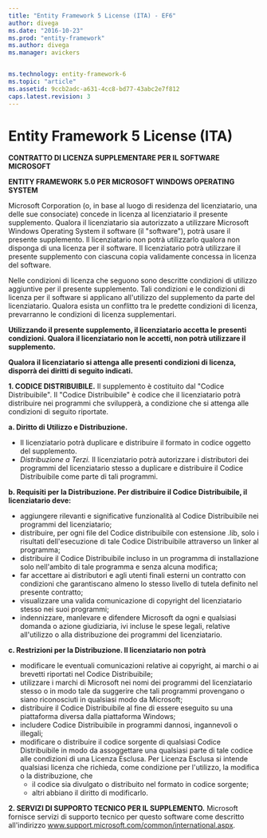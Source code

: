 ```yaml
---
title: "Entity Framework 5 License (ITA) - EF6"
author: divega
ms.date: "2016-10-23"
ms.prod: "entity-framework"
ms.author: divega
ms.manager: avickers


ms.technology: entity-framework-6
ms.topic: "article"
ms.assetid: 9ccb2adc-a631-4cc8-bd77-43abc2e7f812
caps.latest.revision: 3
---
```

# Entity Framework 5 License (ITA)
**CONTRATTO DI LICENZA SUPPLEMENTARE PER IL SOFTWARE MICROSOFT**

**ENTITY FRAMEWORK 5.0 PER MICROSOFT WINDOWS OPERATING SYSTEM**

Microsoft Corporation (o, in base al luogo di residenza del licenziatario, una delle sue consociate) concede in licenza al licenziatario il presente supplemento. Qualora il licenziatario sia autorizzato a utilizzare Microsoft Windows Operating System il software (il "software"), potrà usare il presente supplemento. Il licenziatario non potrà utilizzarlo qualora non disponga di una licenza per il software. Il licenziatario potrà utilizzare il presente supplemento con ciascuna copia validamente concessa in licenza del software.

Nelle condizioni di licenza che seguono sono descritte condizioni di utilizzo aggiuntive per il presente supplemento. Tali condizioni e le condizioni di licenza per il software si applicano all'utilizzo del supplemento da parte del licenziatario. Qualora esista un conflitto tra le predette condizioni di licenza, prevarranno le condizioni di licenza supplementari.

**Utilizzando il presente supplemento, il licenziatario accetta le presenti condizioni. Qualora il licenziatario non le accetti, non potrà utilizzare il supplemento.**

**Qualora il licenziatario si attenga alle presenti condizioni di licenza, disporrà dei diritti di seguito indicati.**

**1. CODICE DISTRIBUIBILE.** Il supplemento è costituito dal "Codice Distribuibile". Il "Codice Distribuibile" è codice che il licenziatario potrà distribuire nei programmi che svilupperà, a condizione che si attenga alle condizioni di seguito riportate.

**a. Diritto di Utilizzo e Distribuzione.**

-   Il licenziatario potrà duplicare e distribuire il formato in codice oggetto del supplemento.
-   *Distribuzione a Terzi.* Il licenziatario potrà autorizzare i distributori dei programmi del licenziatario stesso a duplicare e distribuire il Codice Distribuibile come parte di tali programmi.

**b. Requisiti per la Distribuzione. Per distribuire il Codice Distribuibile, il licenziatario deve:**

-   aggiungere rilevanti e significative funzionalità al Codice Distribuibile nei programmi del licenziatario;
-   distribuire, per ogni file del Codice distribuibile con estensione .lib, solo i risultati dell'esecuzione di tale Codice Distribuibile attraverso un linker al programma;
-   distribuire il Codice Distribuibile incluso in un programma di installazione solo nell'ambito di tale programma e senza alcuna modifica;
-   far accettare ai distributori e agli utenti finali esterni un contratto con condizioni che garantiscano almeno lo stesso livello di tutela definito nel presente contratto;
-   visualizzare una valida comunicazione di copyright del licenziatario stesso nei suoi programmi;
-   indennizzare, manlevare e difendere Microsoft da ogni e qualsiasi domanda o azione giudiziaria, ivi incluse le spese legali, relative all'utilizzo o alla distribuzione dei programmi del licenziatario.

**c. Restrizioni per la Distribuzione. Il licenziatario non potrà**

-   modificare le eventuali comunicazioni relative ai copyright, ai marchi o ai brevetti riportati nel Codice Distribuibile;
-   utilizzare i marchi di Microsoft nei nomi dei programmi del licenziatario stesso o in modo tale da suggerire che tali programmi provengano o siano riconosciuti in qualsiasi modo da Microsoft;
-   distribuire il Codice Distribuibile al fine di essere eseguito su una piattaforma diversa dalla piattaforma Windows;
-   includere Codice Distribuibile in programmi dannosi, ingannevoli o illegali;
-   modificare o distribuire il codice sorgente di qualsiasi Codice Distribuibile in modo da assoggettare una qualsiasi parte di tale codice alle condizioni di una Licenza Esclusa. Per Licenza Esclusa si intende qualsiasi licenza che richieda, come condizione per l'utilizzo, la modifica o la distribuzione, che
    -   il codice sia divulgato o distribuito nel formato in codice sorgente;
    -   altri abbiano il diritto di modificarlo.

**2. SERVIZI DI SUPPORTO TECNICO PER IL SUPPLEMENTO.** Microsoft fornisce servizi di supporto tecnico per questo software come descritto all'indirizzo www.support.microsoft.com/common/international.aspx.
